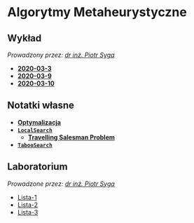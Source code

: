 # Algorytmy Metaheurystyczne

## Wykład

*Prowadzony przez: [dr inż. Piotr Syga](http://cs.pwr.edu.pl/syga)*

- [**2020-03-3**](wyk/2020-03-03.md)
- [**2020-03-9**](wyk/2020-03-09.md)
- [**2020-03-10**](wyk/2020-03-10.md)

## Notatki własne

- [**Optymalizacja**](notes/optymalizacja.md)
- [**`LocalSearch`**](notes/local-search.md)
    - [**Travelling Salesman Problem**](notes/tsp-ls.md)
- [**`TabooSearch`**](notes/taboo-search.md)

## Laboratorium

*Prowadzone przez: [dr inż. Piotr Syga](http://cs.pwr.edu.pl/syga)*

- [Lista-1](lab/l1/readme.md)
- [Lista-2](lab/l2/readme.md)
- [Lista-3](lab/l3/readme.md)
